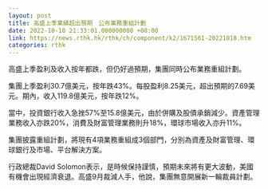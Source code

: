 ```yaml
---
layout: post
title: 高盛上季業績超出預期　公布業務重組計劃
date: 2022-10-18 21:33:01.000000000 +08:00
link: https://news.rthk.hk/rthk/ch/component/k2/1671561-20221018.htm
categories: rthk
---
```


高盛上季盈利及收入按年都跌，但仍好過預期，集團同時公布業務重組計劃。

集團上季盈利30.7億美元，按年跌43%。每股盈利8.25美元，超出預期的7.69美元。期內，收入119.8億美元，按年跌12%。

當中，投資銀行收入急挫57%至15.8億美元，由於併購及股債承銷減少。資產管理業務收入亦跌20%，消費及財富管理業務則升18%，環球市場收入亦升11%。

集團披露重組計劃，將現有4項業務重組成3個部門，分別為資產及財富管理、環球銀行及市場、平台解決方案。

行政總裁David Solomon表示，是時候保持謹慎，預期未來將有更大波動，美國有機會出現經濟衰退。高盛9月裁減人手，他說，集團無意開展新一輪裁員計劃。
